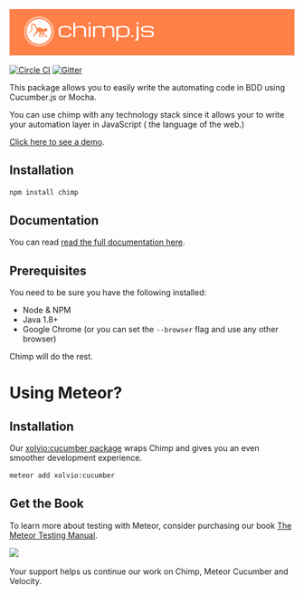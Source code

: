 [![Chimp by Xolv.io](./header.png?raw=true)](http://chimpjs.com)

[![Circle CI](https://circleci.com/gh/xolvio/chimp.svg?style=svg)](https://circleci.com/gh/xolvio/chimp) [![Gitter](https://badges.gitter.im/Join%20Chat.svg)](https://gitter.im/xolvio/chimp?utm_source=badge&utm_medium=badge&utm_campaign=pr-badge)

 This package allows you to easily write the automating code in BDD using Cucumber.js or Mocha. 

You can use chimp with any technology stack since it allows your to write your automation layer in JavaScript ( the language of the web.)

[Click here to see a demo](http://chimpjs.com).


## Installation
```sh
npm install chimp
```

## Documentation
You can read [read the full documentation here](http://chimp.readme.io/docs).

## Prerequisites
You need to be sure you have the following installed:

* Node & NPM
* Java 1.8+
* Google Chrome (or you can set the `--browser` flag and use any other browser)

Chimp will do the rest.

# Using Meteor?

## Installation

Our [xolvio:cucumber package](https://atmospherejs.com/xolvio/cucumber) wraps Chimp and gives you an 
even smoother development experience.

```sh
meteor add xolvio:cucumber
```

## Get the Book
To learn more about testing with Meteor, consider purchasing our book [The Meteor Testing Manual](http://www.meteortesting.com/?utm_source=Cucumber&utm_medium=banner&utm_campaign=Cucumber).

[![](http://www.meteortesting.com/img/tmtm.gif)](http://www.meteortesting.com/?utm_source=GitHubChimp&utm_medium=banner&utm_campaign=Chimp)

Your support helps us continue our work on Chimp, Meteor Cucumber and Velocity.
